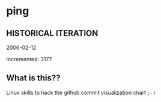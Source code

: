 # ping

## HISTORICAL ITERATION
2006-02-12

Incremented: 3177

## What is this?? 
Linux skills to hack the github commit visualization chart `;-)`
